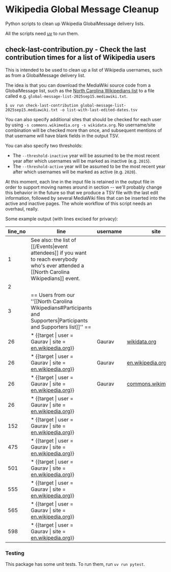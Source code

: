 # Wikipedia Global Message Cleanup

Python scripts to clean up Wikipedia GlobalMessage delivery lists.

All the scripts need [uv](https://docs.astral.sh/uv/) to run them.

## check-last-contribution.py - Check the last contribution times for a list of Wikipedia users

This is intended to be used to clean up a list of Wikipedia usernames, such as from a GlobalMessage
delivery list.

The idea is that you can download the MediaWiki source code from a GlobalMessage list, such as the
[North Carolina Wikipedians list](https://meta.wikimedia.org/wiki/Global_message_delivery/Targets/North_Carolina_Wikipedians)
to a file called e.g. `global-message-list-2025sep15.mediawiki.txt`.

```shell
$ uv run check-last-contribution global-message-list-2025sep15.mediawiki.txt -o list-with-last-edited-dates.tsv
```

You can also specify additional sites that should be checked for each user by
using `-s commons.wikimedia.org -s wikidata.org`. No username/site combination will be checked
more than once, and subsequent mentions of that username will have blank fields in the output TSV.

You can also specify two thresholds:
* The `--threshold-inactive` year will be assumed to be the most recent year after which usernames will be marked as inactive (e.g. `2015`).
* The `--threshold-active` year will be assumed to be the most recent year after which usernames will be marked as active (e.g. `2020`).

At this moment, each line in the input file is retained in the output file in order to support moving
names around in section -- we'll probably change this behavior in the future so that we produce
a TSV file with the last edit information, followed by several MediaWiki files that can be inserted
into the active and inactive pages. The whole workflow of this script needs an overhaul, really.

Some example output (with lines excised for privacy):

| **line_no**                                                                               | **line**                                                                                                                                      | **username** | **site**                                              | **last_edit_utc**    | **last_edit_date** | **threshold_result** |
|-------------------------------------------------------------------------------------------|-----------------------------------------------------------------------------------------------------------------------------------------------| ------------ | ----------------------------------------------------- | -------------------- | ------------------ | -------------------- |
| 1                                                                                         | See also: the list of [[/Events\|event attendees]] if you want to reach everybody who's ever attended a [[North Carolina Wikipedians]] event. |              |                                                       |                      |                    |                      |
| 2                                                                                         |                                                                                                                                               |              |                                                       |                      |                    |
| 3                                                                                         | \== Users from our ''[[North Carolina Wikipedians#Participants and Supporters\|Participants and Supporters list]]'' ==                        
| 26                                                                                        | \* {{target \| user = Gaurav \| site = [en.wikipedia.org](http://en.wikipedia.org)}}                                                          | Gaurav       | [wikidata.org](http://wikidata.org)                   | 2025-09-11T04:32:39Z | 2025-09-11         | active          
| 26                                                                                        | \* {{target \| user = Gaurav \| site = [en.wikipedia.org](http://en.wikipedia.org)}}                                                          | Gaurav       | [en.wikipedia.org](http://en.wikipedia.org)           | 2025-09-19T05:10:24Z | 2025-09-19         | active               |
| 26          | \* {{target \| user = Gaurav \| site = [en.wikipedia.org](http://en.wikipedia.org)}} | Gaurav       | [commons.wikimedia.org](http://commons.wikimedia.org) | 2025-09-19T03:59:10Z | 2025-09-19         | active               |
| 26                                                                                        | \* {{target \| user = Gaurav \| site = [en.wikipedia.org](http://en.wikipedia.org)}}                                                          
| 152                                                                                       | \* {{target \| user = Gaurav \| site = [en.wikipedia.org](http://en.wikipedia.org)}}                                                          
| 475                                                                                       | \* {{target \| user = Gaurav \| site = [en.wikipedia.org](http://en.wikipedia.org)}}                                                          |              |                                                       |                      |                    |                      |
| 501                                                                                                                                                                                                                                   | \* {{target \| user = Gaurav \| site = [en.wikipedia.org](http://en.wikipedia.org)}}                                                          
| 555                                                                                       | \* {{target \| user = Gaurav \| site = [en.wikipedia.org](http://en.wikipedia.org)}}                                                          |                                                                                                                                               |                                                       |                      |                    |                      |
| 565                                                                                                                                                                                                                                     | \* {{target \| user = Gaurav \| site = [en.wikipedia.org](http://en.wikipedia.org)}}                                                          
| 598 |  \* {{target \| user = Gaurav \| site = [en.wikipedia.org](http://en.wikipedia.org)}}                                                         |                                                                                                                                               |                                                       |                      |                    |                      |

### Testing

This package has some unit tests. To run them, run `uv run pytest`.

